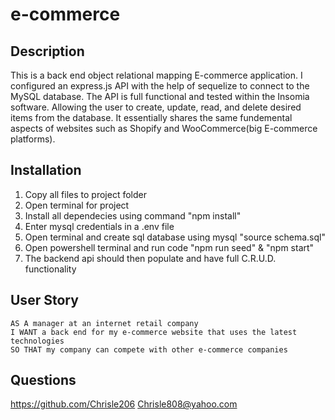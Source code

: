 # e-commerce

## Description
This is a back end object relational mapping E-commerce application. I configured an express.js API with the help of sequelize to connect to the MySQL database. The API is full functional and tested within the Insomia software. Allowing the user to create, update, read, and delete desired items from the database. It essentially shares the same fundemental aspects of websites such as Shopify and WooCommerce(big E-commerce platforms).

## Installation

1) Copy all files to project folder
2) Open terminal for project
3) Install all dependecies using command "npm install"
4) Enter mysql credentials in a .env file
5) Open terminal and create sql database using mysql "source schema.sql" 
6) Open powershell terminal and run code "npm run seed" & "npm start"
7) The backend api should then populate and have full C.R.U.D. functionality

## User Story

```
AS A manager at an internet retail company
I WANT a back end for my e-commerce website that uses the latest technologies
SO THAT my company can compete with other e-commerce companies
```




## Questions
https://github.com/Chrisle206
Chrisle808@yahoo.com
